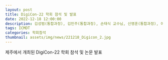 ```yaml
---
layout: post
title: DigiCon-22 학회 참석 및 발표
date: 2022-12-18 12:00:00
description: 김성범(통합과정), 김민주(통합과정), 손태식 교수님, 신영훈(통합과정), 이진오(석사과정), 유건(석사과정)
tags: ICMDT
categories: 학회참석
thumbnail: assets/img/news/221218_Digicon_2.jpg
---
```


제주에서 개최된 DigiCon-22 학회 참석 및 논문 발표
